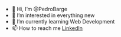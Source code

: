 - 👋 Hi, I’m @PedroBarge
- 👀 I’m interested in everything new
- 🌱 I’m currently learning Web Development 
- 📫 How to reach me [LinkedIn](https://www.linkedin.com/in/pedro-daniel-barge-tavares-44ba1a1b1/)

<!---
PedroBarge/PedroBarge is a ✨ special ✨ repository because its `README.md` (this file) appears on your GitHub profile.
You can click the Preview link to take a look at your changes.
--->

